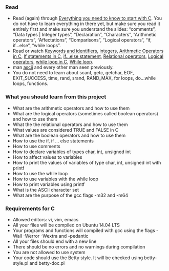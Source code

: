 ### Read

- Read (again) through [Everything you need to know to start with C](https://docs.google.com/presentation/d/1ghto-TsXqgPRuEVmiCp7GvGttobdTLF4Yq8IRXwzvHY/edit#slide=id.p). You do not have to learn everything in there yet, but make sure you read it entirely first and make sure you understand the slides: “comments”, “Data types | Integer types”, “Declaration”, “Characters”, “Arithmetic operators”, “Affectations”, “Comparisons”, “Logical operators”, “if, if...else”, “while loops”.
- Read or watch [Keywords and identifiers](http://publications.gbdirect.co.uk/c_book/chapter2/keywords_and_identifiers.html), [integers](http://publications.gbdirect.co.uk/c_book/chapter2/integral_types.html), [Arithmetic Operators in C](https://www.tutorialspoint.com/cprogramming/c_arithmetic_operators.htm), [If statements in C](http://www.cprogramming.com/tutorial/c/lesson2.html), [if...else statement](https://www.tutorialspoint.com/cprogramming/if_else_statement_in_c.htm), [Relational operators](https://www.tutorialspoint.com/cprogramming/c_relational_operators.htm), [Logical operators](http://fresh2refresh.com/c-programming/c-operators-expressions/c-logical-operators/), [while loop in C](https://www.tutorialspoint.com/cprogramming/c_while_loop.htm), [While loop](https://www.youtube.com/watch?v=Ju1LYO9pkaI).
- man [ascii](http://man7.org/linux/man-pages/man7/ascii.7.html) and every other man seen previously.
- You do not need to learn about scanf, getc, getchar, EOF, EXIT_SUCCESS, time, rand, srand, RAND_MAX, for loops, do...while loops, functions.

### What you should learn from this project

- What are the arithmetic operators and how to use them
- What are the logical operators (sometimes called boolean operators) and how to use them
- What the the relational operators and how to use them
- What values are considered TRUE and FALSE in C
- What are the boolean operators and how to use them
- How to use the if, if ... else statements
- How to use comments
- How to declare variables of types char, int, unsigned int
- How to affect values to variables
- How to print the values of variables of type char, int, unsigned int with printf
- How to use the while loop
- How to use variables with the while loop
- How to print variables using printf
- What is the ASCII character set
- What are the purpose of the gcc flags -m32 and -m64

### Requirements for C

- Allowed editors: vi, vim, emacs
- All your files will be compiled on Ubuntu 14.04 LTS
- Your programs and functions will compiled with gcc using the flags -Wall -Werror -Wextra and -pedantic
- All your files should end with a new line
- There should be no errors and no warnings during compilation
- You are not allowed to use system
- Your code should use the Betty style. It will be checked using betty-style.pl and betty-doc.pl
